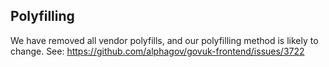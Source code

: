 ## Polyfilling

We have removed all vendor polyfills, and our polyfilling method is likely to
change. See: https://github.com/alphagov/govuk-frontend/issues/3722
